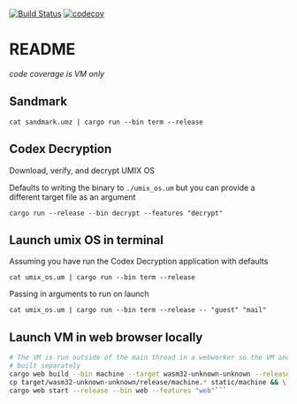 [![Build Status](https://travis-ci.org/bkrn/wumixos.svg?branch=master)](https://travis-ci.org/bkrn/wumixos)
[![codecov](https://codecov.io/gh/bkrn/wumixos/branch/master/graph/badge.svg)](https://codecov.io/gh/bkrn/wumixos)


# README

*code coverage is VM only*

## Sandmark

`cat sandmark.umz | cargo run --bin term --release`

## Codex Decryption

Download, verify, and decrypt UMIX OS

Defaults to writing the binary to `./umix_os.um` but
you can provide a different target file as an argument

`cargo run --release --bin decrypt --features "decrypt"`

## Launch umix OS in terminal

Assuming you have run the Codex Decryption application with defaults

`cat umix_os.um | cargo run --bin term --release`

Passing in arguments to run on launch

`cat umix_os.um | cargo run --bin term --release -- "guest" "mail"`

## Launch VM in web browser locally

```sh 
# The VM is run outside of the main thread in a webworker so the VM and View are
# built separately 
cargo web build --bin machine --target wasm32-unknown-unknown --release --features "web" && \
cp target/wasm32-unknown-unknown/release/machine.* static/machine && \
cargo web start --release --bin web --features "web"```